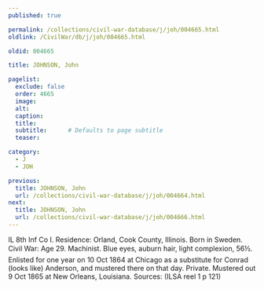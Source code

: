 ```yaml
---
published: true

permalink: /collections/civil-war-database/j/joh/004665.html
oldlink: /CivilWar/db/j/joh/004665.html

oldid: 004665

title: JOHNSON, John

pagelist:
  exclude: false
  order: 4665
  image: 
  alt:
  caption:
  title:
  subtitle:      # Defaults to page subtitle
  teaser:

category: 
  - J 
  - JOH

previous:
  title: JOHNSON, John
  url: /collections/civil-war-database/j/joh/004664.html  
next:
  title: JOHNSON, John
  url: /collections/civil-war-database/j/joh/004666.html   
---
```

IL 8th Inf Co I. Residence: Orland, Cook County, Illinois. Born in Sweden. Civil War: Age 29. Machinist. Blue eyes, auburn hair, light complexion, 5&#146;6&frac12;&#148;. Enlisted for one year on 10 Oct 1864 at Chicago as a substitute for Conrad (looks like) Anderson, and mustered there on that day. Private. Mustered out 9 Oct 1865 at New Orleans, Louisiana. Sources: (ILSA reel 1 p 121)